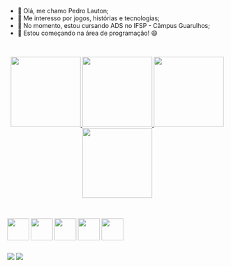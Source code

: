 - 👋 Olá, me chamo Pedro Lauton;
- 👀 Me interesso por jogos, histórias e tecnologias;
- 🌱 No momento, estou cursando ADS no IFSP - Câmpus Guarulhos;
- 💞️ Estou começando na área de programação! 😄

## 

<br/>

<div align="center">
    <a href="https://github.com/PedroLauton#gh-light-mode-only">
       <img height="160em" src="https://github-readme-stats.vercel.app/api?username=PedroLauton&count_private=true&show_icons=true&theme=flag-india&show"/>
        <img height="160em" src="https://github-readme-stats.vercel.app/api/top-langs/?username=PedroLauton&layout=compact&count_private=true&theme=flag-india&show)](https://github.com/anuraghazra/github-readme-stats"/>
    <a/>
    <a href="https://github.com/gabrieIbarboza#gh-dark-mode-only">
      <img height="160em" src="https://github-readme-stats.vercel.app/api?username=PedroLauton&count_private=true&show_icons=true&theme=github_dark&show"/>
      <img height="160em" src="https://github-readme-stats.vercel.app/api/top-langs/?username=PedroLauton&layout=compact&count_private=true&theme=github_dark&show)](https://github.com/anuraghazra/github-readme-stats"/>
    </a>
</div>

## 
<br/>

<div align="left">
     <img align="center" height="50em" src="https://cdn.jsdelivr.net/gh/devicons/devicon/icons/c/c-original.svg" /> 
     <img align="center" height="50em" src="https://cdn.jsdelivr.net/gh/devicons/devicon/icons/cplusplus/cplusplus-original.svg" />
     <img align="center" height="50em" src="https://cdn.jsdelivr.net/gh/devicons/devicon/icons/html5/html5-original.svg"/>
     <img align="center" height="50em" src="https://cdn.jsdelivr.net/gh/devicons/devicon/icons/css3/css3-original.svg" /> 
     <img align="center" height="50em" src="https://cdn.jsdelivr.net/gh/devicons/devicon/icons/javascript/javascript-original.svg" />
</div>
  
##
    
   <a href="mailto:lautonpedro@gmail.com"><img src="https://img.shields.io/badge/-Gmail-%23333?style=for-the-badge&logo=gmail&logoColor=white" target="_blank"></a>
   <a href="https://instagram.com/lauton.p?igshid=ZDdkNTZiNTM=" target="_blank"><img src="https://img.shields.io/badge/-Instagram-%23E4405F?style=for-the-badge&logo=instagram&logoColor=white" target="_blank"></a>

    

